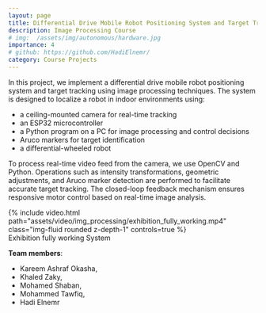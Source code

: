 ```yaml
---
layout: page
title: Differential Drive Mobile Robot Positioning System and Target Tracking
description: Image Processing Course
# img:  /assets/img/autonomous/hardware.jpg
importance: 4
# github: https://github.com/HadiElnemr/
category: Course Projects
---
```


In this project, we implement a differential drive mobile robot positioning system and target tracking using image processing techniques. The system is designed to localize a robot in indoor environments using:
- a ceiling-mounted camera for real-time tracking
- an ESP32 microcontroller
- a Python program on a PC for image processing and control decisions
- Aruco markers for target identification
- a differential-wheeled robot


To process real-time video feed from the camera, we use OpenCV and Python. Operations such as intensity transformations, geometric adjustments, and Aruco marker detection are performed to facilitate accurate target tracking. The closed-loop feedback mechanism ensures responsive motor control based on real-time image analysis.

<div class="row mt-3 justify-content-center">
    <div class="col-sm-12 text-center mt-3 mt-md-0">
        {% include video.html path="assets/video/img_processing/exhibition_fully_working.mp4" class="img-fluid rounded z-depth-1" controls=true %}
        <div class="caption">
            Exhibition fully working System
        </div>
    </div>
</div>



**Team members**:
- Kareem Ashraf Okasha,
- Khaled Zaky,
- Mohamed Shaban,
- Mohammed Tawfiq,
- Hadi Elnemr